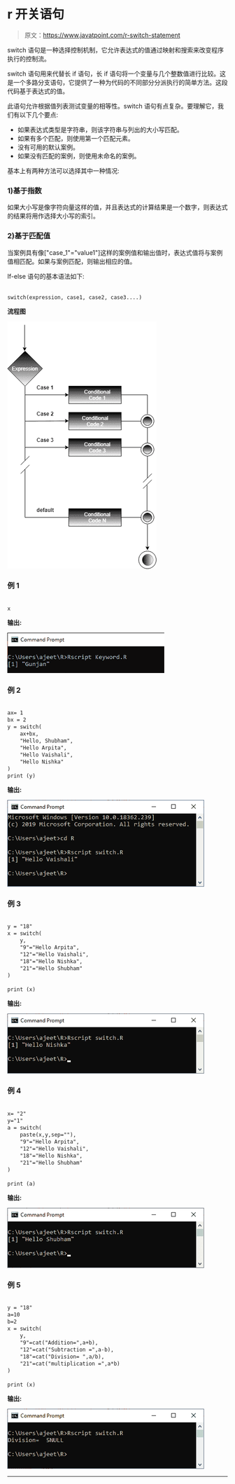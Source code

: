 # r 开关语句

> 原文：<https://www.javatpoint.com/r-switch-statement>

switch 语句是一种选择控制机制，它允许表达式的值通过映射和搜索来改变程序执行的控制流。

switch 语句用来代替长 if 语句，长 if 语句将一个变量与几个整数值进行比较。这是一个多路分支语句，它提供了一种为代码的不同部分分派执行的简单方法。这段代码基于表达式的值。

此语句允许根据值列表测试变量的相等性。switch 语句有点复杂。要理解它，我们有以下几个要点:

*   如果表达式类型是字符串，则该字符串与列出的大小写匹配。
*   如果有多个匹配，则使用第一个匹配元素。
*   没有可用的默认案例。
*   如果没有匹配的案例，则使用未命名的案例。

基本上有两种方法可以选择其中一种情况:

### 1)基于指数

如果大小写是像字符向量这样的值，并且表达式的计算结果是一个数字，则表达式的结果将用作选择大小写的索引。

### 2)基于匹配值

当案例具有像["case_1"="value1"]这样的案例值和输出值时，表达式值将与案例值相匹配。如果与案例匹配，则输出相应的值。

If-else 语句的基本语法如下:

```

switch(expression, case1, case2, case3....)

```

**流程图**

![R Switch Statement](img/44ec6de45ac20c66f31772a375097697.png)

### 例 1

```

x 
```

**输出:**

![R Switch Statement](img/0e334c135a981fd55421c506a700d7d9.png)

### 例 2

```

ax= 1
bx = 2
y = switch(
    ax+bx,
    "Hello, Shubham",
    "Hello Arpita",
    "Hello Vaishali",
    "Hello Nishka"
)
print (y)

```

**输出:**

![R Switch Statement](img/6b39bd9fe5d7a6dad37c394e699427f8.png)

### 例 3

```

y = "18"
x = switch(
    y,
    "9"="Hello Arpita",
    "12"="Hello Vaishali",
    "18"="Hello Nishka",
    "21"="Hello Shubham"
)

print (x)

```

**输出:**

![R Switch Statement](img/81907c85e6eafedb43576506911a86ee.png)

### 例 4

```

x= "2"
y="1"
a = switch(
    paste(x,y,sep=""),
    "9"="Hello Arpita",
    "12"="Hello Vaishali",
    "18"="Hello Nishka",
    "21"="Hello Shubham"
)

print (a)

```

**输出:**

![R Switch Statement](img/69db06a3a255b90d9f27288c517a0335.png)

### 例 5

```

y = "18"
a=10
b=2
x = switch(
    y,
    "9"=cat("Addition=",a+b),
    "12"=cat("Subtraction =",a-b),
    "18"=cat("Division= ",a/b),
    "21"=cat("multiplication =",a*b)
)

print (x)

```

**输出:**

![R Switch Statement](img/4af815510f74afd723a2e0926739c1d8.png)

* * *
